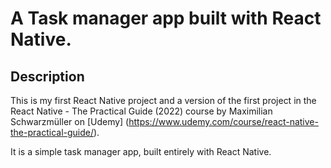 # A Task manager app built with React Native.

## Description

This is my first React Native project and a version of the first project in the React Native - The Practical Guide (2022) course by Maximilian Schwarzmüller on [Udemy] (https://www.udemy.com/course/react-native-the-practical-guide/).

It is a simple task manager app, built entirely with React Native.

